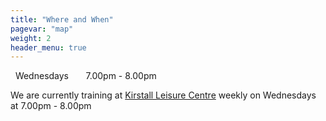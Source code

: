 ```yaml
---
title: "Where and When"
pagevar: "map"
weight: 2
header_menu: true
---
```



<i style="vertical-align: middle;font-size: 35px; position: relative; width: auto; left: 0; top: 0" class="fa-li fa fa-calendar-o"></i>&nbsp;&nbsp;Wednesdays&nbsp;&nbsp;&nbsp;&nbsp;
<i style="vertical-align: middle;font-size: 40px; position: relative; width: auto; left: 0; top: 0" class="fa-li fa fa-clock-o"></i>&nbsp;&nbsp;7.00pm - 8.00pm

We are currently training at <a href="https://active.leeds.gov.uk/findacentre/kirkstallleisurecentre">Kirstall Leisure Centre</a> weekly on Wednesdays at 7.00pm - 8.00pm
